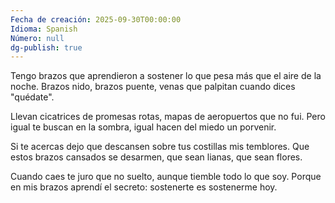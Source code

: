 ```yaml
---
Fecha de creación: 2025-09-30T00:00:00
Idioma: Spanish
Número: null
dg-publish: true
---
```


Tengo brazos que aprendieron a sostener
lo que pesa más que el aire de la noche.
Brazos nido, brazos puente,
venas que palpitan cuando dices "quédate".

Llevan cicatrices de promesas rotas,
mapas de aeropuertos que no fui.
Pero igual te buscan en la sombra,
igual hacen del miedo un porvenir.

Si te acercas dejo que descansen
sobre tus costillas mis temblores.
Que estos brazos cansados se desarmen,
que sean lianas, que sean flores.

Cuando caes te juro que no suelto,
aunque tiemble todo lo que soy.
Porque en mis brazos aprendí el secreto:
sostenerte es sostenerme hoy.
